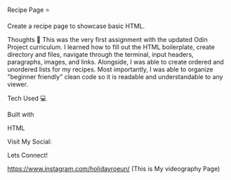 Recipe Page ⭐️

Create a recipe page to showcase basic HTML.

Thoughts 💭
This was the very first assignment with the updated Odin Project curriculum. I learned how to fill out the HTML boilerplate, create directory and files, navigate through the terminal, input headers, paragraphs, images, and links. Alongside, I was able to create ordered and unordered lists for my recipes. Most importantly, I was able to organize "beginner friendly" clean code so it is readable and understandable to any viewer.

Tech Used 💻

Built with

HTML

Visit My Social:

Lets Connect! 

https://www.instagram.com/holidayroeun/ (This is My videography Page)
